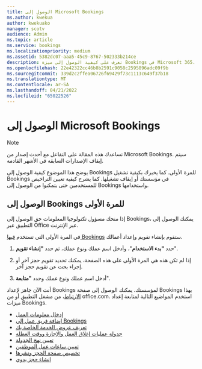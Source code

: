 ```yaml
---
title: الوصول إلى Microsoft Bookings
ms.author: kwekua
author: kwekuako
manager: scotv
audience: Admin
ms.topic: article
ms.service: bookings
ms.localizationpriority: medium
ms.assetid: 5382dc07-aaa5-45c9-8767-502333b214ce
description: تعرف على كيفية الوصول إلى ميزة Bookings في Microsoft 365.
ms.openlocfilehash: 22e42322cc46b8b2591c9058c2595896adc09f9b
ms.sourcegitcommit: 339d2c2ffea06726f69429f73c1113c649f37b18
ms.translationtype: MT
ms.contentlocale: ar-SA
ms.lasthandoff: 04/21/2022
ms.locfileid: "65022526"
---
```

# <a name="get-access-to-microsoft-bookings"></a>الوصول إلى Microsoft Bookings

> [!NOTE]
> تساعدك هذه المقالة على التفاعل مع أحدث إصدار من Microsoft Bookings. سيتم إيقاف الإصدارات السابقة في الأشهر القادمة.

يوضح هذا الموضوع كيفية الوصول إلى Bookings للمرة الأولى. كما يخبرك بكيفية تشغيل Bookings في مؤسستك أو إيقاف تشغيلها. كما يشرح كيفية تعيين التراخيص للمستخدمين حتى يتمكنوا من الوصول إلى Bookings واستخدامها.

## <a name="access-bookings-for-the-first-time"></a>الوصول إلى Bookings للمرة الأولى

إذا منحك مسؤول تكنولوجيا المعلومات حق الوصول إلى Bookings، يمكنك الوصول إلى التطبيق عبر Office عبر الإنترنت.

في المرة الأولى التي تستخدم [فيها Bookings](https://outlook.office.com/bookings/onboarding) ستقوم بإنشاء تقويم وإعداد أعمالك.

1. حدد **"بدء الاستخدام**"، وأدخل اسم عملك ونوع عملك، ثم حدد **"إنشاء تقويم**".

1. إذا لم تكن هذه هي المرة الأولى على هذه الصفحة، يمكنك تحديد تقويم حجز آخر أو إجراء بحث عن تقويم حجز آخر.

1. أدخل اسم عملك ونوع عملك وحدد **"متابعة**".

أنت الآن جاهز لإعداد Bookings لمؤسستك. يمكنك الوصول إلى صفحة Bookings بهذا [الارتباط](https://outlook.office.com/bookings/onboarding)، من مشغل التطبيق أو من office.com. استخدم المواضيع التالية لمتابعة إعداد ميزات Bookings.

- [إدخال معلومات العمل](enter-business-information.md)
- [إضافة فريق عمل إلى Bookings](add-staff.md)
- [تعريف عروض الخدمة الخاصة بك](define-service-offerings.md)
- [جدولة عمليات إغلاق العمل والإجازة ووقت العطلة](schedule-closures-time-off-vacation.md)
- [تعيين نهج الجدولة](set-scheduling-policies.md)
- [تعيين ساعات عمل الموظفين](employee-hours.md)
- [تخصيص صفحة الحجز ونشرها](customize-booking-page.md)
- [إنشاء حجز يدوي](create-a-manual-booking.md)